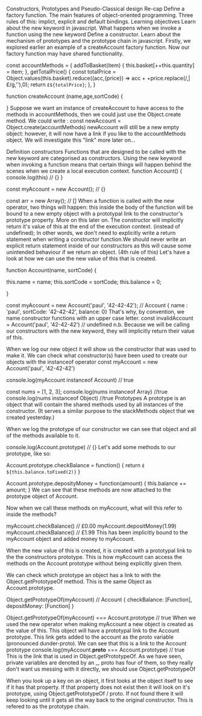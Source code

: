 Constructors, Prototypes and Pseudo-Classical design
Re-cap
Define a factory function.
The main features of object-oriented programming.
Three rules of this: implict, explicit and default bindings.
Learning objectives
Learn about the new keyword in javascript. What happens when we invoke a function using the new keyword
Define a constructor.
Learn about the mechanism of prototypes and the prototype chain in javascript.
Firstly, we explored earlier an example of a createAccount factory function. Now our factory function may have shared functionality.

const accountMethods = {
addToBasket(item) {
this.basket[++this.quantity] = item;
},
getTotalPrice() {
const totalPrice = Object.values(this.basket).reduce((acc,{price}) => acc + +price.replace(/,|£/g,''),0);
return `£${totalPrice}`;
},
}

function createAccount (name,age,sortCode) {

}
Suppose we want an instance of createAccount to have access to the methods in accountMethods, then we could just use the Object.create method. We could write : const newAccount = Object.create(accountMethods) newAccount will still be a new empty object: however, it will now have a link if you like to the accountMethods object. We will investigate this "link" more later on...

Definition
constructors
Functions that are designed to be called with the new keyword are categorised as constructors. Using the new keyword when invoking a function means that certain things will happen behind the scenes when we create a local execution context.
function Account() {
console.log(this) // {}
}

const myAccount = new Account(); // {}

const arr = new Array(); // []
When a function is called with the new operator, two things will happen:
this inside the body of the function will be bound to a new empty object with a prototypal link to the constructor's prototype property. More on this later on.
The constructor will implicitly return it's value of this at the end of the execution context. (instead of undefined);
In other words, we don't need to explicitly write a return statement when writing a constructor function.We should never write an explicit return statement inside of our constructors as this will cause some unintended behaviour if we return an object.
(4th rule of this)
Let's have a look at how we can use the new value of this that is created.

function Account(name, sortCode) {

this.name = name;
this.sortCode = sortCode;
this.balance = 0;

}

const myAccount = new Account('paul', '42-42-42');
// Account { name : 'paul', sortCode: '42-42-42', balance: 0}
That's why, by convention, we name constructor functions with an upper case letter.
const invalidAccount = Account('paul', '42-42-42') // undefined
n.b. Because we will be calling our constructors with the new keyword, they will implicitly return their value of this.

When we log our new object it will show us the constructor that was used to make it. We can check what constructor(s) have been used to create our objects with the instanceof operator
const myAccount = new Account('paul', '42-42-42')

console.log(myAccount instanceof Account) // true

const nums = [1, 2, 3];
console.log(nums instanceof Array) //true
console.log(nums instanceof Object) //true
Prototypes
A prototype is an object that will contain the shared methods used by all instances of the constructor. (It serves a similar purpose to the stackMethods object that we created yesterday.)

When we log the prototype of our constructor we can see that object and all of the methods available to it.

console.log(Account.prototype) // {}
Let's add some methods to our prototype, like so:

Account.prototype.checkBalance = function() {
return `£${this.balance.toFixed(2)}`
}

Account.prototype.deposityMoney = function(amount) {
this.balance += amount;
}
We can see that these methods are now attached to the prototype object of Account.

Now when we call these methods on myAccount, what will this refer to inside the methods?

myAccount.checkBalance() // £0.00
myAccount.depositMoney(1.99)
myAccount.checkBalance() // £1.99
This has been implicitly bound to the myAccount object and added money to myAccount.

When the new value of this is created, it is created with a prototypal link to the the constructors prototype. This is how myAccount can access the methods on the Account prototype without being explicitly given them.

We can check which prototype an object has a link to with the Object.getPrototypeOf method. This is the same Object as Account.prototype.

Object.getPrototypeOf(myAccount) // Account { checkBalance: [Function], depositMoney: [Function] }

Object.getPrototypeOf(myAccount) === Account.prototype // true
When we used the new operator when making myAccount a new object is created as the value of this. This object will have a prototypal link to the Account prototype. This link gets added to the account as the proto variable (pronounced dunder-proto). We can see that this is a link to the Account prototype
console.log(myAccount.**proto** === Account.prototype) // true
This is the link that is used in Object.getPrototypeOf. As we have seen, private variables are denoted by an \_, proto has four of them, so they really don't want us messing with it directly, we should use Object.getPrototypeOf

When you look up a key on an object, it first looks at the object itself to see if it has that property. If that property does not exist then it will look on it's prototype, using Object.getPrototypeOf / proto. If not found there it will keep looking until it gets all the way back to the original constructor. This is refered to as the prototype chain.
